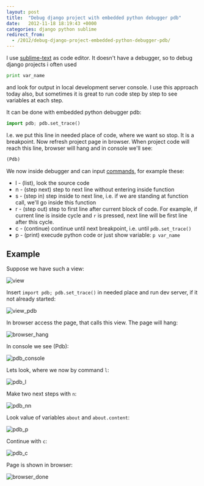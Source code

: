 ```yaml
---
layout: post
title:  "Debug django project with embedded python debugger pdb"
date:   2012-11-18 18:19:43 +0000
categories: django python sublime
redirect_from:
  - /2012/debug-django-project-embedded-python-debugger-pdb/
---
```


I use [sublime-text](http://www.sublimetext.com/) as code editor. It doesn't have a debugger, so to debug django projects i often used

```python
print var_name
```

and look for output in local development server console. I use this approach today also, but sometimes it is great to run code step by step to see variables at each step.

It can be done with embedded python debugger pdb:

```python
import pdb; pdb.set_trace()
```

<!--more-->

I.e. we put this line in needed place of code, where we want so stop. It is a breakpoint. Now refresh project page in browser. When project code will reach this line, browser will hang and in console we'll see:

```python
(Pdb)
```

We now inside debugger and can input [commands](http://docs.python.org/2/library/pdb.html#debugger-commands), for example these:

- l - (list), look the source code
- n - (step next) step to next line without entering inside function
- s - (step in) step inside to next line, i.e. if we are standing at function call, we'll go inside this function
- r - (step out) step to first line after current block of code. For example, if current line is inside cycle and `r` is pressed, next line will be first line after this cycle.
- c - (continue) continue until next breakpoint, i.e. until `pdb.set_trace()`
- p - (print) execude python code or just show variable: `p var_name`

## Example

Suppose we have such a view:

![view](/assets/posts/2012-11-18-debug-django-project-embedded-python-debugger-pdb/view.jpeg "view")

Insert `import pdb; pdb.set_trace()` in needed place and run dev server, if it not already started:

![view_pdb](/assets/posts/2012-11-18-debug-django-project-embedded-python-debugger-pdb/view_pdb.jpeg "view_pdb")

In browser access the page, that calls this view. The page will hang:

![browser_hang](/assets/posts/2012-11-18-debug-django-project-embedded-python-debugger-pdb/browser_hang.jpeg "browser_hang")

In console we see (Pdb):

![pdb_console](/assets/posts/2012-11-18-debug-django-project-embedded-python-debugger-pdb/pdb_console.jpeg "pdb_console")

Lets look, where we now by command `l`:

![pdb_l](/assets/posts/2012-11-18-debug-django-project-embedded-python-debugger-pdb/pdb_l.jpeg "pdb_l")

Make two next steps with `n`:

![pdb_nn](/assets/posts/2012-11-18-debug-django-project-embedded-python-debugger-pdb/pdb_nn.jpeg "pdb_nn")

Look value of variables `about` and `about.content`:

![pdb_p](/assets/posts/2012-11-18-debug-django-project-embedded-python-debugger-pdb/pdb_p.jpeg "pdb_p")

Continue with `c`:

![pdb_c](/assets/posts/2012-11-18-debug-django-project-embedded-python-debugger-pdb/pdb_c.jpeg "pdb_c")

Page is shown in browser:

![browser_done](/assets/posts/2012-11-18-debug-django-project-embedded-python-debugger-pdb/browser_done.jpeg "browser_done")

